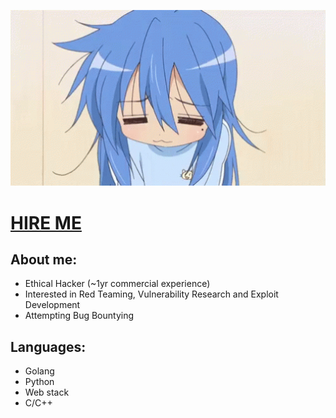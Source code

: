 <p align="center">
  <img width="600" src="https://raw.githubusercontent.com/keelanbrady1011/keelanbrady1011/main/big-lucky-star-yawn.gif">
</p>

# [HIRE ME](https://github.com/keelanbrady1011/keelanbrady1011/blob/main/cv-1.pdf)

## About me:
- Ethical Hacker (~1yr commercial experience)
- Interested in Red Teaming, Vulnerability Research and Exploit Development
- Attempting Bug Bountying

## Languages:
- Golang
- Python
- Web stack
- C/C++
